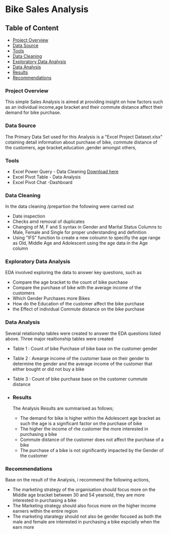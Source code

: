 # Bike Sales Analysis

## Table of Content

- [Project Overview](#project-overview)
- [Data Source](#data-source)
- [Tools](#tools)
- [Data Cleaning](#data-cleaning)
- [Exploratory Data Analysis](#exploratory-data-analysis)
- [Data Analysis](#data-analysis)
- [Results](#results)
- [Recommendations](#recommendations)
  

  
### Project Overview

This simple Sales Analysis is aimed at providing insight on how factors such as an individual income,age bracket and their commute distance affect their demand for bike purchase.



### Data Source

The Primary Data Set used for this Analysis is a "Excel Project Dataset.xlsx" cotaining detail information about purchase of bike, commute distance of the customers, age bracket,education ,gender amongst others,

### Tools

- Excel Power Query - Data Cleaning [Download here](https://microsoft.com)
- Excel Pivot Table - Data Analysis
- Excel Pivot Chat -Dashboard

 ### Data Cleaning
 
In the data cleaning /prepartion the following were carried out

- Date  inspection
- Checks amd removal of duplicates
- Changing of M, F and S  syntax in Gender and Marital Status Columns to Male, Female and Single for proper understanding and definition
- Using "IFS"  function to create a new coloumn to specifiy the age range as Old, Middle Age and Adolescent using the age data in the Age column
  
### Exploratory Data Analysis

EDA involved exploring the data to answer key questions, such as

- Compare the age bracket to the count of bike purchase
- Compare the purchase of bike with the average income of the customers
- Which Gender Purchases more Bikes
- How do the Education of the customer affect the bike purchase
- the Effect of individual Commute distance on the bike purchase

 ### Data Analysis
Several relationshp tables were created to answer the EDA questions listed above.
Three major realtionship tables were created

- Table 1 : Count of bike Purchase of bike base on the customer gender
- Table 2 : Avearge income of the customer base on their gender to determine the gender and the average income of the customer that either bought or did not buy a bike
- Table 3 : Count of bike purchase base on the customer cummute distance

- ### Results
  
  The Analysis Results are summarised as follows;
  - The demand for bike is higher within the Adolescent age bracket as such the age is a significant factor on the purchase of bike
  - The higher the income of rhe customer the more interested in purchasing a bike
  - Commute distance of the customer does not affect the purchase of a bike
  - The purchase of a bike is not significantly impacted by the Gender of the customer

### Recommendations

Base on the result of the  Analysis, i recommend the following actions,
- The marketing strategy of the organisation should focus more on the Middle age bracket between 30 and 54 yearsold,  they are more interested in purchasing a bike
- The Marketing strategy should also focus more on the higher income earners within the entire region
- The marketing starategy should not also be gender focused as both the male and female are interested in purchasing a bike espcially when the earn more 



  
